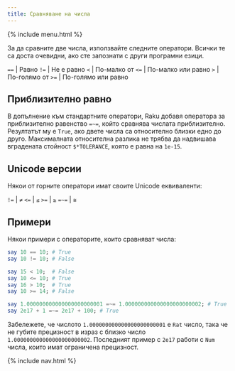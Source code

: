 ```yaml
---
title: Сравняване на числа
---
```


{% include menu.html %}

За да сравните две числа, използвайте следните оператори. Всички те са доста очевидни, ако сте запознати с други програмни езици.

`==` | Равно
`!=` | Не е равно
`<` | По-малко от
`<=` | По-малко или равно
`>` | По-голямо от
`>=` | По-голямо или равно

## Приблизително равно

В допълнение към стандартните оператори, Raku добавя оператора за приблизително равенство `=~=`, който сравнява числата приблизително. Резултатът му е `True`, ако двете числа са относително близки едно до друго. Максималната относителна разлика не трябва да надвишава вградената стойност `$*TOLERANCE`, която е равна на `1e-15`.

## Unicode версии

Някои от горните оператори имат своите Unicode еквиваленти:

`!=` | `≠`
`<=` | `≤` 
`>=` | `≥`
`=~=` | `≅`

## Примери

Някои примери с операторите, които сравняват числа:

```raku
say 10 == 10; # True
say 10 != 10; # False

say 15 < 10;  # False
say 10 <= 10; # True
say 16 > 10;  # True
say 10 >= 14; # False

say 1.000000000000000000000001 =~= 1.000000000000000000000002; # True
say 2e17 + 1 =~= 2e17 + 100; # True
```

Забележете, че числото `1.000000000000000000000001` е `Rat` число, така че не губите прецизност в израз с близко число `1.000000000000000000000002`. Последният пример с `2e17` работи с `Num` числа, които имат ограничена прецизност.

{% include nav.html %}